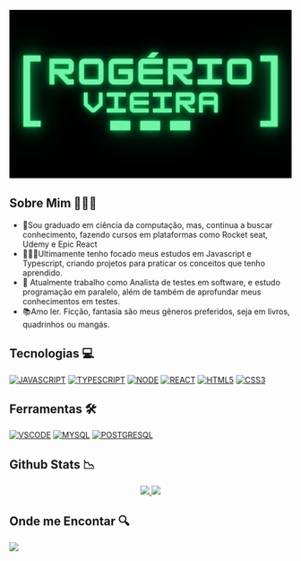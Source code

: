 
<p align="center">
<a href="./.github/banner.png">
  <img src="./.github/banner.png" width=700 height=300 alt="Rogério Vieira"/>
</a>
</p>

## Sobre Mim 🧑🏾‍💻

- 📒Sou graduado em ciência da computação, mas, continua a buscar conhecimento, fazendo cursos em plataformas como Rocket seat, Udemy e Epic React
- 🧑🏾‍💻Ultimamente tenho focado meus estudos em Javascript e Typescript, criando projetos para praticar os conceitos que tenho aprendido.
- 💼 Atualmente trabalho como Analista de testes em software, e estudo programação em paralelo, além de também de aprofundar meus conhecimentos em testes.
- 📚Amo ler. Ficção, fantasia são meus gêneros preferidos, seja em livros, quadrinhos ou mangás. 

## Tecnologias 💻

[![JAVASCRIPT](https://img.shields.io/badge/JavaScript-F7DF1E?style=for-the-badge&logo=javascript&logoColor=white)](https://developer.mozilla.org/pt-BR/docs/Web/JavaScript)
[![TYPESCRIPT](https://img.shields.io/badge/TypeScript-007ACC?style=for-the-badge&logo=typescript&logoColor=white)](https://www.typescriptlang.org/)
[![NODE](https://img.shields.io/badge/Node.js-43853D?style=for-the-badge&logo=node.js&logoColor=white)](https://https://reactjs.org/)
[![REACT](https://img.shields.io/badge/React-61DAFB?style=for-the-badge&logo=react&logoColor=white)](https://https://reactjs.org/)
[![HTML5](https://img.shields.io/badge/HTML5-E34F26?style=for-the-badge&logo=html5&logoColor=white)](https://developer.mozilla.org/pt-BR/docs/Web/HTML)
[![CSS3](https://img.shields.io/badge/CSS3-1572B6?style=for-the-badge&logo=css3&logoColor=white)](https://developer.mozilla.org/pt-BR/docs/Web/CSS)

## Ferramentas 🛠️

[![VSCODE](https://img.shields.io/badge/Visual_Studio_Code-0078D4?style=for-the-badge&logo=visual%20studio%20code&logoColor=white)](https://code.visualstudio.com/)
[![MYSQL](https://img.shields.io/badge/MySQL-005C84?style=for-the-badge&logo=mysql&logoColor=white)](https://www.mysql.com/)
[![POSTGRESQL](https://img.shields.io/badge/PostgreSQL-316192?style=for-the-badge&logo=postgresql&logoColor=white)](https://www.postgresql.org/)


## Github Stats 📉

<p align="center">
<a href="https://github.com/Rogerio0Vieira">
  <img height="180em" src="https://github-readme-stats.vercel.app/api?username=Rogerio0Vieira&show_icons=true&theme=dark"/>
  <img height="180em" src="https://api.githubtrends.io/user/svg/Rogerio0Vieira/langs?time_range=one_year&theme=dark"/>
</a>
</p>

## Onde me Encontar 🔍

[<img src="https://img.shields.io/badge/linkedin-%230077B5.svg?&style=for-the-badge&logo=linkedin&logoColor=white" />](https://www.linkedin.com/in/rvb8/)
